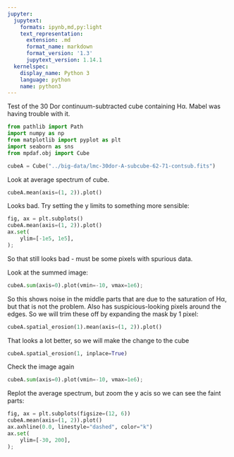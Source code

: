 ```yaml
---
jupyter:
  jupytext:
    formats: ipynb,md,py:light
    text_representation:
      extension: .md
      format_name: markdown
      format_version: '1.3'
      jupytext_version: 1.14.1
  kernelspec:
    display_name: Python 3
    language: python
    name: python3
---
```


Test of the 30 Dor continuum-subtracted cube containing Hα.  Mabel was having trouble with it.

```python
from pathlib import Path
import numpy as np
from matplotlib import pyplot as plt
import seaborn as sns
from mpdaf.obj import Cube
```

```python
cubeA = Cube("../big-data/lmc-30dor-A-subcube-62-71-contsub.fits")
```

Look at average spectrum of cube. 

```python
cubeA.mean(axis=(1, 2)).plot()
```

Looks bad.  Try setting the y limits to something more sensible:

```python
fig, ax = plt.subplots()
cubeA.mean(axis=(1, 2)).plot()
ax.set(
    ylim=[-1e5, 1e5],
);
```

So that still looks bad - must be some pixels with spurious data.

Look at the summed image:

```python
cubeA.sum(axis=0).plot(vmin=-10, vmax=1e6);
```

So this shows noise in the middle parts that are due to the saturation of Hα, but that is not the problem.  Also has suspicious-looking pixels around the edges. So we will trim these off by expanding the mask by 1 pixel:

```python
cubeA.spatial_erosion(1).mean(axis=(1, 2)).plot()
```

That looks a lot better, so we will make the change to the cube

```python
cubeA.spatial_erosion(1, inplace=True)
```

Check the image again

```python
cubeA.sum(axis=0).plot(vmin=-10, vmax=1e6);
```

Replot the average spectrum, but zoom the y acis so we can see the faint parts:

```python
fig, ax = plt.subplots(figsize=(12, 6))
cubeA.mean(axis=(1, 2)).plot()
ax.axhline(0.0, linestyle="dashed", color="k")
ax.set(
    ylim=[-30, 200],
);
```

```python

```

